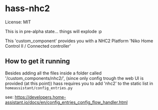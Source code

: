 # hass-nhc2

License: MIT

This is in pre-alpha state... things will explode :p

This 'custom_component' provides you with a NHC2 Platform 'Niko Home Control II / Connected controller'

## How to get it running

Besides adding all the files inside a folder called '<config-folder>/custom_components/nhc2/',
(since only config trough the web UI is provided (at this point))
hass requires you to add 'nhc2' to the static list in `homeassistant/config_entries.py`

see: https://developers.home-assistant.io/docs/en/config_entries_config_flow_handler.html 